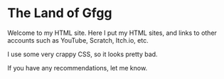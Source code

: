 # The Land of Gfgg

Welcome to my HTML site. Here I put my HTML sites, and links to other accounts such as YouTube, Scratch, Itch.io, etc.

I use some very crappy CSS, so it looks pretty bad.

If you have any recommendations, let me know.
